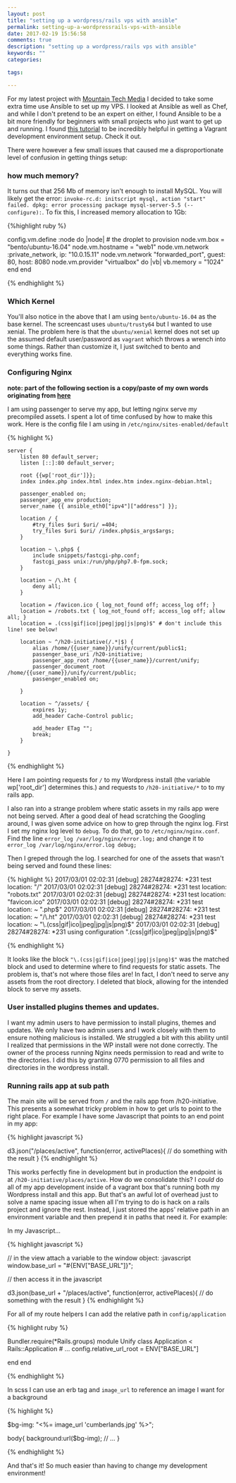 ```yaml
---
layout: post
title: "setting up a wordpress/rails vps with ansible"
permalink: setting-up-a-wordpressrails-vps-with-ansible
date: 2017-02-19 15:56:58
comments: true
description: "setting up a wordpress/rails vps with ansible"
keywords: ""
categories:

tags:

---
```


For my latest project with [Mountain Tech Media](http://www.mttechmedia.com/) I decided to take some extra time use Ansible to set up my VPS. I looked at Ansible as well as Chef, and while I don't pretend to be an expert on either, I found Ansible to be a bit more friendly for beginners with small projects who just want to get up and running. I found [this tutorial](https://sysadmincasts.com/episodes/45-learning-ansible-with-vagrant-part-2-4) to be incredibly helpful in getting a Vagrant development environment setup. Check it out.

There were however a few small issues that caused me a disproportionate level of confusion in getting things setup:

### how much memory?

It turns out that 256 Mb of memory isn't enough to install MySQL. You will likely get the error: `invoke-rc.d: initscript mysql, action "start" failed.
 dpkg: error processing package mysql-server-5.5 (--configure):`. To fix this, I increased memory allocation to 1Gb:

{%highlight ruby %}

config.vm.define :node do |node|
    # the droplet to provision
    node.vm.box = "bento/ubuntu-16.04"
    node.vm.hostname = "web1"
    node.vm.network :private_network, ip: "10.0.15.11"
    node.vm.network "forwarded_port", guest: 80, host: 8080
    node.vm.provider "virtualbox" do |vb|
      vb.memory = "1024"
    end
end

{% endhighlight %}

### Which Kernel

You'll also notice in the above that I am using `bento/ubuntu-16.04` as the base kernel. The screencast uses `ubuntu/trusty64` but I wanted to use xenial. The problem here is that the `ubuntu/xenial` kernel does not set up the assumed default user/password as `vagrant` which throws a wrench into some things. Rather than customize it, I just switched to bento and everything works fine.

### Configuring Nginx
__note: part of the following section is a copy/paste of my own words originating from [here](stackoverflow.com/questions/42521316/rails-5-nginx-passenger-cant-serve-static-assets-404?noredirect=1#comment72180338_42521316)__

I am using passenger to serve my app, but letting nginx serve my precompiled assets. I spent a lot of time confused by how to make this work. Here is the config file I am using in `/etc/nginx/sites-enabled/default`

{% highlight %}

    server {
        listen 80 default_server;
        listen [::]:80 default_server;

        root {{wp['root_dir']}};
        index index.php index.html index.htm index.nginx-debian.html;

        passenger_enabled on;
        passenger_app_env production;
        server_name {{ ansible_eth0["ipv4"]["address"] }};

        location / {
            #try_files $uri $uri/ =404;
            try_files $uri $uri/ /index.php$is_args$args;
        }

        location ~ \.php$ {
            include snippets/fastcgi-php.conf;
            fastcgi_pass unix:/run/php/php7.0-fpm.sock;
        }

        location ~ /\.ht {
            deny all;
        }

        location = /favicon.ico { log_not_found off; access_log off; }
        location = /robots.txt { log_not_found off; access_log off; allow all; }
        location = .(css|gif|ico|jpeg|jpg|js|png)$" # don't include this line! see below!

        location ~ ^/h20-initiative(/.*|$) {
            alias /home/{{user_name}}/unify/current/public$1;
            passenger_base_uri /h20-initiative;
            passenger_app_root /home/{{user_name}}/current/unify;
            passenger_document_root /home/{{user_name}}/unify/current/public;
            passenger_enabled on;

        }

        location ~ ^/assets/ {
            expires 1y;
            add_header Cache-Control public;

            add_header ETag "";
            break;
        }

    }

{% endhighlight %}

Here I am pointing requests for `/` to my Wordpress install (the variable wp['root_dir'] determines this.) and requests to `/h20-initiative/*` to to my rails app.

I also ran into a strange problem where static assets in my rails app were not being served. After a good deal of head scratching the Googling around, I was given some advice on how to grep through the nginx log. First I set my nginx log level to `debug`. To do that, go to `/etc/nginx/nginx.conf`. Find the line `error_log /var/log/nginx/error.log;` and change it to `error_log /var/log/nginx/error.log debug;`

Then I greped through the log. I searched for one of the assets that wasn't being served and found these lines:

{% highlight %}
2017/03/01 02:02:31 [debug] 28274#28274: *231 test location: "/"
2017/03/01 02:02:31 [debug] 28274#28274: *231 test location: "robots.txt"
2017/03/01 02:02:31 [debug] 28274#28274: *231 test location: "favicon.ico"
2017/03/01 02:02:31 [debug] 28274#28274: *231 test location: ~ "\.php$"
2017/03/01 02:02:31 [debug] 28274#28274: *231 test location: ~ "/\.ht"
2017/03/01 02:02:31 [debug] 28274#28274: *231 test location: ~ "\.(css|gif|ico|jpeg|jpg|js|png)$"
2017/03/01 02:02:31 [debug] 28274#28274: *231 using configuration "\.(css|gif|ico|jpeg|jpg|js|png)$"

{% endhighlight %}

It looks like the block `"\.(css|gif|ico|jpeg|jpg|js|png)$"` was the matched block and used to determine where to find requests for static assets. The problem is, that's not where those files are! In fact, I don't need to serve any assets from the root directory. I deleted that block, allowing for the intended block to serve my assets.

### User installed plugins themes and updates.

I want my admin users to have permission to install plugins, themes and updates. We only have two admin users and I work closely with them to ensure nothing malicious is installed. We struggled a bit with this ability until I realized that permissions in the WP install were not done correctly. The owner of the process running Nginx needs permission to read and write to the directories. I did this by granting 0770 permission to all files and directories in the wordpress install.

### Running rails app at sub path

The main site will be served from `/` and the rails app from /h20-initiative. This presents a somewhat tricky problem in how to get urls to point to the right place. For example I have some Javascript that points to an end point in my app:

{% highlight javascript %}

d3.json("/places/active", function(error, activePlaces){
  // do something with the result
}
{% endhighlight %}

This works perfectly fine in development but in production the endpoint is at `/h20-initiative/places/active`. How do we consolidate this? I _could_ do all of my app development inside of a vagrant box that's running both my Wordpress install and this app. But that's an awful lot of overhead just to solve a name spacing issue when all I'm trying to do is hack on a rails project and ignore the rest. Instead, I just stored the apps' relative path in an environment variable and then prepend it in paths that need it. For example:

In my Javascript...

{% highlight javascript %}

// in the view attach a variable to the window object:
:javascript
    window.base_url = "#{ENV["BASE_URL"]}";

// then access it in the javascript

d3.json(base_url + "/places/active", function(error, activePlaces){
  // do something with the result
}
{% endhighlight %}

For all of my route helpers I can add the relative path in `config/application`

{% highlight ruby %}

Bundler.require(*Rails.groups)
module Unify
  class Application < Rails::Application
    # ...
    config.relative_url_root = ENV["BASE_URL"]

  end
end

{% endhighlight %}

In scss I can use an erb tag and `image_url` to reference an image I want for a
background

{% highlight %}

$bg-img: "<%= image_url 'cumberlands.jpg' %>";

body{
  background:url($bg-img);
  // ...
}

{% endhighlight %}

And that's it! So much easier than having to change my development environment!
